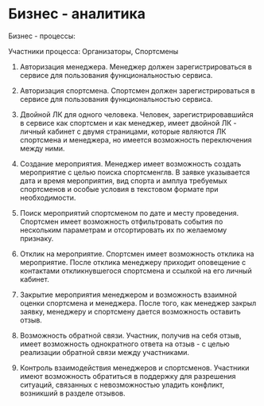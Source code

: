 # Бизнес - аналитика

Бизнес - процессы:

Участники процесса: Организаторы, Спортсмены

1. Авторизация менеджера.
Менеджер должен зарегистрироваться в сервисе для пользования функциональностью сервиса. 

2. Авторизация спортсмена.
Спортсмен должен зарегистрироваться в сервисе для пользования функциональностью сервиса. 

3. Двойной ЛК для одного человека.
Человек, зарегистрировавшийся в сервисе как спортсмен и как менеджер, имеет двойной ЛК - личный кабинет с двумя страницами, которые являются ЛК спортсмена и менеджера, но имеется возможность переключения между ними. 

4. Cоздание мероприятия. 
Менеджер имеет возможность создать мероприятие с целью поиска спортсменглв. В заявке указывается дата и время мероприятия, вид спорта и амплуа требуемых спортсменов и особые условия в текстовом формате при необходимости.

5. Поиск мероприятий спортсменом по дате и месту проведения.
Спортсмен имеет возможность отфильтровать события по нескольким параметрам и отсортировать их по желаемому признаку. 

6. Отклик на мероприятие. 
Спортсмен имеет возможность отклика на мероприятие. После отклика менеджеру приходит оповещение с контактами откликнувшегося спортсмена и ссылкой на его личный кабинет.

7. Закрытие мероприятия менеджером и возможность взаимной оценки спортсмена и менеджера.
После того, как менеджер закрыл заявку, менеджеру и спортсмену дается возможность оставить отзыв.

8. Возможность обратной связи.
Участник, получив на себя отзыв, имеет возможность однократного ответа на отзыв - с целью реализации обратной связи между участниками.

9. Контроль взаимодействия менеджеров и спортсменов.
Участники имеют возможность обратиться в поддержку для разрешения ситуаций, связанных с невозможностью уладить конфликт, возникший в разделе отзывов.